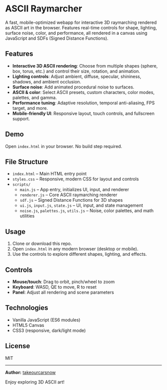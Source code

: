 # ASCII Raymarcher

A fast, mobile-optimized webapp for interactive 3D raymarching rendered as ASCII art in the browser. Features real-time controls for shape, lighting, surface noise, color, and performance, all rendered in a canvas using JavaScript and SDFs (Signed Distance Functions).

## Features
- **Interactive 3D ASCII rendering**: Choose from multiple shapes (sphere, box, torus, etc.) and control their size, rotation, and animation.
- **Lighting controls**: Adjust ambient, diffuse, specular, shininess, shadows, and ambient occlusion.
- **Surface noise**: Add animated procedural noise to surfaces.
- **ASCII & color**: Select ASCII presets, custom characters, color modes, palettes, and gamma.
- **Performance tuning**: Adaptive resolution, temporal anti-aliasing, FPS target, and more.
- **Mobile-friendly UI**: Responsive layout, touch controls, and fullscreen support.

## Demo
Open `index.html` in your browser. No build step required.

## File Structure
- `index.html` – Main HTML entry point
- `styles.css` – Responsive, modern CSS for layout and controls
- `scripts/`
  - `main.js` – App entry, initializes UI, input, and renderer
  - `renderer.js` – Core ASCII raymarching renderer
  - `sdf.js` – Signed Distance Functions for 3D shapes
  - `ui.js`, `input.js`, `state.js` – UI, input, and state management
  - `noise.js`, `palettes.js`, `utils.js` – Noise, color palettes, and math utilities

## Usage
1. Clone or download this repo.
2. Open `index.html` in any modern browser (desktop or mobile).
3. Use the controls to explore different shapes, lighting, and effects.

## Controls
- **Mouse/touch**: Drag to orbit, pinch/wheel to zoom
- **Keyboard**: WASD, QE to move, R to reset
- **Panel**: Adjust all rendering and scene parameters

## Technologies
- Vanilla JavaScript (ES6 modules)
- HTML5 Canvas
- CSS3 (responsive, dark/light mode)

## License
MIT

---

**Author:** [takeourcarsnow](https://github.com/takeourcarsnow)

Enjoy exploring 3D ASCII art!
